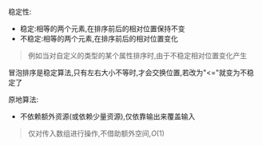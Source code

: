 稳定性:

- 稳定:相等的两个元素,在排序前后的相对位置保持不变
- 不稳定:相等的两个元素,在排序前后的相对位置变化

> 例如当对自定义的类型的某个属性排序时,由于不稳定相对位置变化产生

冒泡排序是稳定算法,只有左右大小不等时,才会交换位置,若改为"<="就变为不稳定了



原地算法:

- 不依赖额外资源(或依赖少量资源),仅依靠输出来覆盖输入

> 仅对传入数组进行操作,不借助额外空间,$O(1)$

